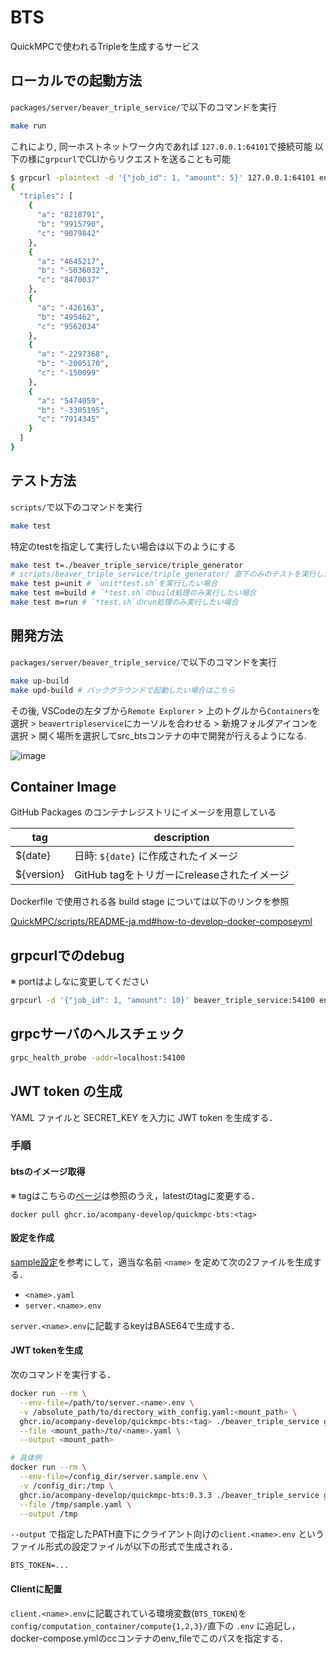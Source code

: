 # BTS
QuickMPCで使われるTripleを生成するサービス

## ローカルでの起動方法
`packages/server/beaver_triple_service/`で以下のコマンドを実行
```sh
make run
```
これにより, 同一ホストネットワーク内であれば `127.0.0.1:64101`で接続可能
以下の様に`grpcurl`でCLIからリクエストを送ることも可能
```sh
$ grpcurl -plaintext -d '{"job_id": 1, "amount": 5}' 127.0.0.1:64101 enginetobts.engine_to_bts/GetTriples
{
  "triples": [
    {
      "a": "8218791",
      "b": "9915790",
      "c": "9079842"
    },
    {
      "a": "4645217",
      "b": "-5036032",
      "c": "8470037"
    },
    {
      "a": "-426163",
      "b": "495462",
      "c": "9562034"
    },
    {
      "a": "-2297368",
      "b": "-2005170",
      "c": "-150099"
    },
    {
      "a": "5474059",
      "b": "-3305195",
      "c": "7914345"
    }
  ]
}
```

## テスト方法
`scripts/`で以下のコマンドを実行
```sh
make test
```
特定のtestを指定して実行したい場合は以下のようにする
```sh
make test t=./beaver_triple_service/triple_generator
# scripts/beaver_triple_service/triple_generator/ 直下のみのテストを実行したい場合
make test p=unit # `unit*test.sh`を実行したい場合
make test m=build # `*test.sh`のbuild処理のみ実行したい場合
make test m=run # `*test.sh`のrun処理のみ実行したい場合
```

## 開発方法
`packages/server/beaver_triple_service/`で以下のコマンドを実行
```sh
make up-build
make upd-build # バックグラウンドで起動したい場合はこちら
```

その後, VSCodeの左タブから`Remote Explorer` > 上のトグルから`Containers`を選択 > `beavertripleservice`にカーソルを合わせる > 新規フォルダアイコンを選択 > 開く場所を選択してsrc_btsコンテナの中で開発が行えるようになる.

![image](https://user-images.githubusercontent.com/33140349/142567126-52b8e392-a81c-4630-bf6c-6f801653770a.png)

## Container Image

GitHub Packages のコンテナレジストリにイメージを用意している

| tag             | description                                                    |
|-----------------|----------------------------------------------------------------|
| ${date}        | 日時: `${date}` に作成されたイメージ                   |
| ${version}     | GitHub tagをトリガーにreleaseされたイメージ |

Dockerfile で使用される各 build stage については以下のリンクを参照

[QuickMPC/scripts/README-ja.md#how-to-develop-docker-composeyml](../scripts/README-ja.md#how-to-develop-docker-composeyml)

## grpcurlでのdebug
※ portはよしなに変更してください
```bash
grpcurl -d '{"job_id": 1, "amount": 10}' beaver_triple_service:54100 enginetobts.engine_to_bts/GetTriples
```

## grpcサーバのヘルスチェック
```bash
grpc_health_probe -addr=localhost:54100
```

## JWT token の生成
YAML ファイルと SECRET_KEY  を入力に JWT token を生成する．

### 手順
#### btsのイメージ取得

※ tagはこちらの[ページ](https://github.com/acompany-develop/QuickMPC/pkgs/container/quickmpc-bts)は参照のうえ，latestのtagに変更する．
```console
docker pull ghcr.io/acompany-develop/quickmpc-bts:<tag>
```

#### 設定を作成
[sample設定](https://github.com/acompany-develop/QuickMPC/tree/main/packages/server/beaver_triple_service/cmd/jwt_generator/sample)を参考にして，適当な名前 `<name>` を定めて次の2ファイルを生成する．
- `<name>.yaml`
- `server.<name>.env`

`server.<name>.env`に記載するkeyはBASE64で生成する．

#### JWT tokenを生成
次のコマンドを実行する．

```bash
docker run --rm \
  --env-file=/path/to/server.<name>.env \
  -v /absolute_path/to/directory_with_config.yaml:<mount_path> \
  ghcr.io/acompany-develop/quickmpc-bts:<tag> ./beaver_triple_service generateJwt \
  --file <mount_path>/to/<name>.yaml \
  --output <mount_path>

# 具体例
docker run --rm \
  --env-file=/config_dir/server.sample.env \
  -v /config_dir:/tmp \
  ghcr.io/acompany-develop/quickmpc-bts:0.3.3 ./beaver_triple_service generateJwt \
  --file /tmp/sample.yaml \
  --output /tmp
```

`--output` で指定したPATH直下にクライアント向けの`client.<name>.env` というファイル形式の設定ファイルが以下の形式で生成される．
```env
BTS_TOKEN=...
```
#### Clientに配置
`client.<name>.env`に記載されている環境変数(`BTS_TOKEN`)を`config/computation_container/compute{1,2,3}/`直下の `.env` に追記し，
docker-compose.ymlのccコンテナのenv_fileでこのパスを指定する．

